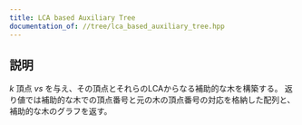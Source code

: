 ```yaml
---
title: LCA based Auxiliary Tree
documentation_of: //tree/lca_based_auxiliary_tree.hpp
---
```


## 説明

$k$ 頂点 $vs$ を与え、その頂点とそれらのLCAからなる補助的な木を構築する。
返り値では補助的な木での頂点番号と元の木の頂点番号の対応を格納した配列と、補助的な木のグラフを返す。